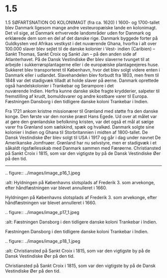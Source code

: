 # 1.5

1.5 
SØFARTSNATION OG 
KOLONIMAGT (fra ca. 1620)
I 1600- og 1700-tallet blev Danmark ligesom mange andre 
vesteuropæiske lande en kolonimagt. Det vil sige, at Danmark 
erhvervede landområder uden for Danmark og erklærede dem 
som en del af det danske rige.
Danmark byggede forter på Guldkysten ved Afrikas vestkyst i det nuværende 
Ghana, hvorfra i alt over 100.000 slaver blev sejlet til de danske kolonier i Vest-
indien (Caribien) – Sankt Thomas, Sankt Croix og Sankt Jan – på den anden side 
af Atlanterhavet. På de Dansk Vestindiske Øer blev slaverne tvunget til at arbejde 
i sukkerrørsplantagerne eller i de europæiske plantageejeres huse. Sukkeret 
blev transporteret til København, hvor det blev solgt videre enten i Danmark 
eller i udlandet. Slavehandelen blev forbudt fra 1803, men frem til 1848 var det 
stadigvæk tilladt at holde slaver på øerne.
Danmark oprettede også handelskolonier i Trankebar og Serampore i det  
nuværende Indien. Herfra kunne danske skibe fragte krydderier, salpeter til 
fremstilling af krudt, bomuldsvarer og andre kostbare varer til Europa.
Fæstningen Dansborg i den tidligere danske koloni Trankebar i Indien.
 
 Fra 1721 ankom kristne missionærer til Grønland med støtte fra den danske 
konge. Den første var den norske præst Hans Egede. Ud over at målet var at 
gøre den grønlandske befolkning kristen, var det også et mål at sælge varer fra 
Grønland som sælskind, spæk og hvalkød.
Danmark solgte sine kolonier i Indien og Ghana til Storbritannien i midten af 
1800-tallet. De Dansk Vestindiske Øer blev solgt til USA i 1917 og går i dag under 
navnet De Amerikanske Jomfruøer. Grønland har nu selvstyre, men er stadigvæk 
i et såkaldt rigsfællesskab med Danmark sammen med Færøerne.
Christiansted på Sankt Croix i 1815, som var den vigtigste by på de Dansk 
Vestindiske Øer på den tid.
 
 ---

<!-- Figures extracted from nearby pages -->

.. figure:: ../images/image_p16_1.jpeg

   :alt: Hyldningen på Københavns slotsplads af Frederik 3. som arvekonge, efter håndfæstningen var blevet annulleret i 1660.

   Hyldningen på Københavns slotsplads af Frederik 3. som arvekonge, efter håndfæstningen var blevet annulleret i 1660.

.. figure:: ../images/image_p17_1.jpeg

   :alt: Fæstningen Dansborg i den tidligere danske koloni Trankebar i Indien.

   Fæstningen Dansborg i den tidligere danske koloni Trankebar i Indien.

.. figure:: ../images/image_p18_1.jpeg

   :alt: Christiansted på Sankt Croix i 1815, som var den vigtigste by på de Dansk Vestindiske Øer på den tid.

   Christiansted på Sankt Croix i 1815, som var den vigtigste by på de Dansk Vestindiske Øer på den tid.
